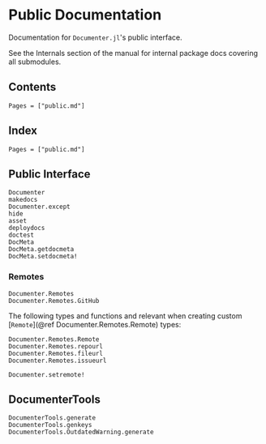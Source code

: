 # Public Documentation

Documentation for `Documenter.jl`'s public interface.

See the Internals section of the manual for internal package docs covering all submodules.

## Contents

```@contents
Pages = ["public.md"]
```

## Index

```@index
Pages = ["public.md"]
```

## Public Interface

```@docs
Documenter
makedocs
Documenter.except
hide
asset
deploydocs
doctest
DocMeta
DocMeta.getdocmeta
DocMeta.setdocmeta!
```

### Remotes

```@docs
Documenter.Remotes
Documenter.Remotes.GitHub
```

The following types and functions and relevant when creating custom
[`Remote`](@ref Documenter.Remotes.Remote) types:

```@docs
Documenter.Remotes.Remote
Documenter.Remotes.repourl
Documenter.Remotes.fileurl
Documenter.Remotes.issueurl
```

```@docs
Documenter.setremote!
```

## DocumenterTools

```@docs
DocumenterTools.generate
DocumenterTools.genkeys
DocumenterTools.OutdatedWarning.generate
```
